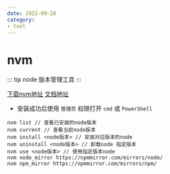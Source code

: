 ```yaml
---
date: 2022-09-28
category:
- tool
---
```


# nvm

::: tip
node 版本管理工具
:::

[下载nvm地址](https://github.com/coreybutler/nvm-windows/releases)
[文档地址](https://github.com/coreybutler/nvm-windows)

- 安装成功后使用 `管理员` 权限打开 `cmd` 或 `PowerShell`

```shell
nvm list // 查看已安装的node版本
nvm current // 查看当前node版本
nvm install <node版本> // 安装对应版本的node
nvm uninstall <node版本> // 卸载node 指定版本
nvm use <node版本> // 使用指定版本node
nvm node_mirror https://npmmirror.com/mirrors/node/
nvm npm_mirror https://npmmirror.com/mirrors/npm/
```